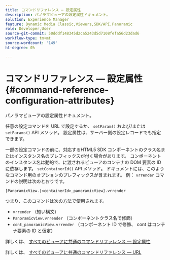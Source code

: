 ```yaml
---
title: コマンドリファレンス — 設定属性
description: パノラマビューアの設定属性ドキュメント。
solution: Experience Manager
feature: Dynamic Media Classic,Viewers,SDK/API,Panoramic
role: Developer,User
source-git-commit: 50dddf148345d2ca5243d5d7108fefa56d23dad6
workflow-type: tm+mt
source-wordcount: '149'
ht-degree: 0%

---
```


# コマンドリファレンス — 設定属性{#command-reference-configuration-attributes}

パノラマビューアの設定属性ドキュメント。

任意の設定コマンドを URL で設定するか、 `setParam()` および/または `setParams()` API メソッド。 設定属性は、サーバー側の設定レコードでも指定できます。

一部の設定コマンドの前に、対応するHTML5 SDK コンポーネントのクラス名またはインスタンス名のプレフィックスが付く場合があります。 コンポーネントのインスタンス名は動的で、に渡されるビューアのコンテナの DOM 要素の ID に依存します。 `setContainerId()` API メソッド。 ドキュメントには、このようなコマンド用のオプションのプレフィックスが含まれます。 例： `vrrender` コマンドの説明は次のとおりです。

```
[PanoramicView.|<containerId>_panoramicView].vrrender
```

つまり、このコマンドは次の方法で使用されます。

* `vrrender` （短い構文）
* `PanoramicView.vrrender` （コンポーネントクラス名で修飾）
* `cont_panoramicView.vrrender` （コンポーネント ID で修飾、 cont はコンテナ要素の ID と仮定）


詳しくは、 [すべてのビューアに共通のコマンドリファレンス — 設定属性](../../../r-html5-viewer-20-cmdref-configattrib/r-html5-viewer-20-cmdref-configattrib.md#concept-850e0f2c49b949deb7cfbfd330d329bd)

詳しくは、 [すべてのビューアに共通のコマンドリファレンス — URL](../../../c-html5-viewer-20-cmdref-url/c-html5-viewer-20-cmdref-url.md#concept-9b337f349b7b406b8c33c7ee96b3e226)
